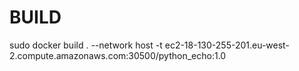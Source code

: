 # BUILD

sudo docker build . --network host -t ec2-18-130-255-201.eu-west-2.compute.amazonaws.com:30500/python_echo:1.0
